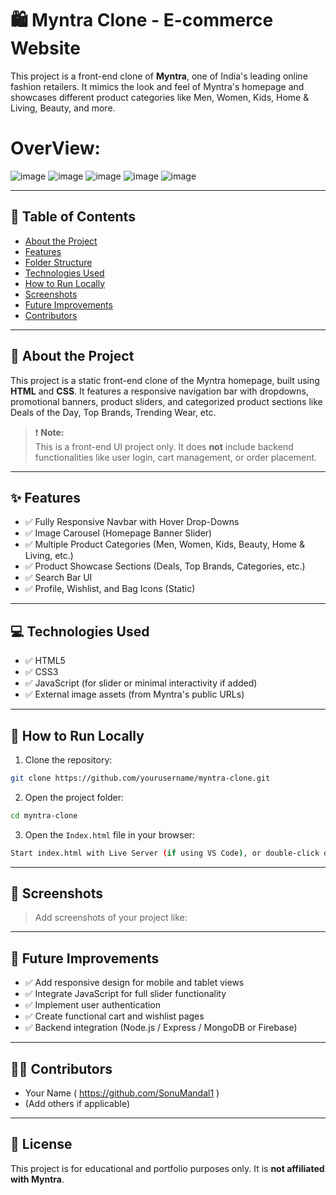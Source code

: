
# 🛍️ Myntra Clone - E-commerce Website

This project is a front-end clone of **Myntra**, one of India's leading online fashion retailers. It mimics the look and feel of Myntra's homepage and showcases different product categories like Men, Women, Kids, Home & Living, Beauty, and more.

# OverView:
![image](https://github.com/user-attachments/assets/1693aa21-1362-46ab-9458-6a1221c3e8f9)
![image](https://github.com/user-attachments/assets/da1a527a-4026-4275-8a42-307ab16e43f3)
![image](https://github.com/user-attachments/assets/889af10a-0940-4a92-9a6d-57e8a3b5dd69)
![image](https://github.com/user-attachments/assets/4223191a-aa49-406f-9d91-4cc85ef09e7a)
![image](https://github.com/user-attachments/assets/7db8a417-273f-4971-954a-ec51b8ecb624)

---

## 📌 Table of Contents

- [About the Project](#about-the-project)
- [Features](#features)
- [Folder Structure](#folder-structure)
- [Technologies Used](#technologies-used)
- [How to Run Locally](#how-to-run-locally)
- [Screenshots](#screenshots)
- [Future Improvements](#future-improvements)
- [Contributors](#contributors)

---

## 📖 About the Project

This project is a static front-end clone of the Myntra homepage, built using **HTML** and **CSS**. It features a responsive navigation bar with dropdowns, promotional banners, product sliders, and categorized product sections like Deals of the Day, Top Brands, Trending Wear, etc.

> ❗ **Note:**  
This is a front-end UI project only. It does **not** include backend functionalities like user login, cart management, or order placement.

---

## ✨ Features

- ✅ Fully Responsive Navbar with Hover Drop-Downs  
- ✅ Image Carousel (Homepage Banner Slider)  
- ✅ Multiple Product Categories (Men, Women, Kids, Beauty, Home & Living, etc.)  
- ✅ Product Showcase Sections (Deals, Top Brands, Categories, etc.)  
- ✅ Search Bar UI  
- ✅ Profile, Wishlist, and Bag Icons (Static)  

---

## 💻 Technologies Used

- ✅ HTML5  
- ✅ CSS3  
- ✅ JavaScript (for slider or minimal interactivity if added)  
- ✅ External image assets (from Myntra's public URLs)

---

## 🚀 How to Run Locally

1. Clone the repository:

```bash
git clone https://github.com/yourusername/myntra-clone.git
```

2. Open the project folder:

```bash
cd myntra-clone
```

3. Open the `Index.html` file in your browser:

```bash
Start index.html with Live Server (if using VS Code), or double-click on the file.
```

---

## 📸 Screenshots

> Add screenshots of your project like:


---

## 🚧 Future Improvements

- ✅ Add responsive design for mobile and tablet views  
- ✅ Integrate JavaScript for full slider functionality  
- ✅ Implement user authentication  
- ✅ Create functional cart and wishlist pages  
- ✅ Backend integration (Node.js / Express / MongoDB or Firebase)  

---

## 👨‍💻 Contributors

- Your Name ( https://github.com/SonuMandal1 )  
- (Add others if applicable)

---

## 📝 License

This project is for educational and portfolio purposes only. It is **not affiliated with Myntra**.

